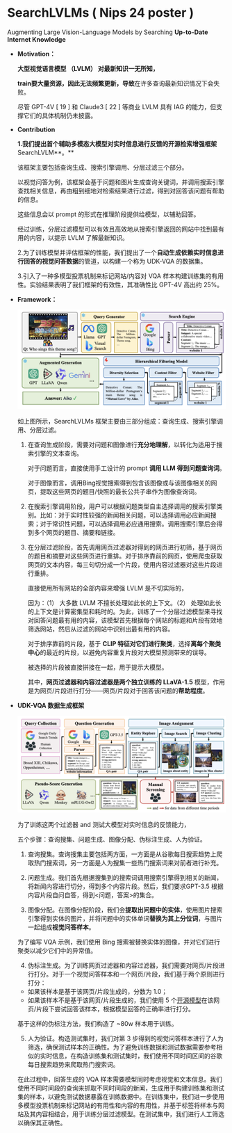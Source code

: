 # SearchLVLMs ( Nips 24 poster )

Augmenting Large Vision-Language Models by Searching **Up-to-Date Internet Knowledge**

- **Motivation：**
    
    **大型视觉语言模型 （LVLM） 对最新知识一无所知，**
    
    **train要大量资源，因此无法频繁更新，导致**在许多查询最新知识情况下会失败。
    
    尽管 GPT-4V [ 19 ] 和 Claude3 [ 22 ] 等商业 LVLM 具有 IAG 的能力，但支撑它们的具体机制仍未披露。
    
- **Contribution**
    
    **1.我们提出首个辅助多模态大模型对实时信息进行反馈的开源检索增强框架**SearchLVLM**。**
    
    该框架主要包括查询生成、搜索引擎调用、分层过滤三个部分。
    
    以视觉问答为例，该框架会基于问题和图片生成查询关键词，并调用搜索引擎查找相关信息，再由粗到细地对检索结果进行过滤，得到对回答该问题有帮助的信息。
    
    这些信息会以 prompt 的形式在推理阶段提供给模型，以辅助回答。
    
    经过训练，分层过滤模型可以有效且高效地从搜索引擎返回的网站中找到最有用的内容，以提示 LVLM 了解最新知识。
    
    2.为了训练模型并评估框架的性能，我们提出了一个**自动生成依赖实时信息进行回答的视觉问答数据**的管道，以构建一个称为 UDK-VQA 的数据集。
    
    3.引入了一种多模型投票机制来标记网站/内容对 VQA 样本构建训练集的有用性。实验结果表明了我们框架的有效性，其准确性比 GPT-4V 高出约 25%。
    
- **Framework：**
    
    ![image.png](SearchLVLMs%20(%20Nips%2024%20poster%20)%20152cd9a0c43a80d58470c218172a415c/image.png)
    
    如上图所示，SearchLVLMs 框架主要由三部分组成：查询生成、搜索引擎调用、分层过滤。
    
    1. 在查询生成阶段，需要对问题和图像进行**充分地理解**，以转化为适用于搜索引擎的文本查询。
        
        对于问题而言，直接使用手工设计的 prompt **调用 LLM 得到问题查询词**。
        
        对于图像而言，调用Bing视觉搜索得到包含该图像或与该图像相关的网页，提取这些网页的题目/快照的最长公共子串作为图像查询词。
        
    2. 在搜索引擎调用阶段，用户可以根据问题类型自主选择调用的搜索引擎类别。比如：对于实时性较强的新闻相关问题，可以选择调用必应新闻搜索；对于常识性问题，可以选择调用必应通用搜索。调用搜索引擎后会得到多个网页的题目、摘要和链接。
    3. 在分层过滤阶段，首先调用网页过滤器对得到的网页进行初筛，基于网页的题目和摘要对这些网页进行重排。对于排序靠前的网页，使用爬虫获取网页的文本内容，每三句切分成一个片段，使用内容过滤器对这些片段进行重排。
        
        直接使用所有网站的全部内容来增强 LVLM 是不切实际的，
        
        因为：（1） 大多数 LVLM 不擅长处理如此长的上下文。（2） 处理如此长的上下文是计算密集型和耗时的。为此，训练了一个分层过滤模型来寻找对回答问题最有用的内容，该模型首先根据每个网站的标题和片段有效地筛选网站，然后从过滤的网站中识别出最有用的内容。
        
        对于排序靠前的片段，基于 **CLIP 特征对它们进行聚类**，选择**离每个聚类中心**的最近的片段，以避免内容重复片段对大模型预测带来的误导。
        
        被选择的片段被直接拼接在一起，用于提示大模型。
        
        其中，**网页过滤器和内容过滤器是两个独立训练的 LLaVA-1.5** 模型，作用是为网页/片段进行打分——网页/片段对于回答该问题的**帮助程度**。
        
    
- **UDK-VQA 数据生成框架**
    
    ![image.png](SearchLVLMs%20(%20Nips%2024%20poster%20)%20152cd9a0c43a80d58470c218172a415c/image%201.png)
    
    为了训练这两个过滤器 and 测试大模型对实时信息的反馈能力，
    
    五个步骤：查询搜集、问题生成、图像分配、伪标注生成、人为验证。
    
    1. 查询搜集。查询搜集主要包括两方面，一方面是从谷歌每日搜索趋势上爬取热门搜索词，另一方面是人为搜集一些热门搜索词来对前者进行补充。
    
    2. 问题生成。我们首先根据搜集到的搜索词调用搜索引擎得到相关的新闻，将新闻内容进行切分，得到多个内容片段。然后，我们要求GPT-3.5 根据内容片段自问自答，得到<问题，答案>的集合。
    
    3. 图像分配。在图像分配阶段，我们会**提取出问题中的实体**，使用图片搜索引擎得到实体的图片，并将问题中的实体单词**替换为其上分位词**，与图片一起组成**视觉问答样本**。
    
    为了编写 VQA 示例，我们使用 Bing 搜索被替换实体的图像，并对它们进行聚类以减少它们中的异常值。
    
    4. 伪标注生成。为了训练网页过滤器和内容过滤器，我们需要对网页/片段进行打分。对于一个视觉问答样本和一个网页/片段，我们基于两个原则进行打分：
    
    - 如果该样本是基于该网页/片段生成的，分数为 1.0；
    - 如果该样本不是基于该网页/片段生成的，我们使用 5 个[开源模型](https://edu.csdn.net/cloud/pm_summit?utm_source=blogglc&spm=1001.2101.3001.7020)在该网页/片段下尝试回答该样本，根据模型回答的正确率进行打分。
    
    基于这样的伪标注方法，我们构造了 ~80w 样本用于训练。
    
    5. 人为验证。构造测试集时，我们对第 3 步得到的视觉问答样本进行了人为筛选，确保测试样本的正确性。为了避免训练数据和测试数据需要参考相似的实时信息，在构造训练集和测试集时，我们使用不同时间区间的谷歌每日搜索趋势来爬取热门搜索词。
    
    在此过程中，回答生成的 VQA 样本需要模型同时考虑视觉和文本信息。我们使用不同时间段的查询来抓取不同时间段的新闻，生成用于构建训练集和测试集的样本，以避免测试数据暴露在训练数据中。在训练集中，我们进一步使用多模型投票机制来标记网站的有用性和内容的有用性，并基于标签将样本与网站及其内容相结合，用于训练分层过滤模型。在测试集中，我们进行人工筛选以确保其正确性。